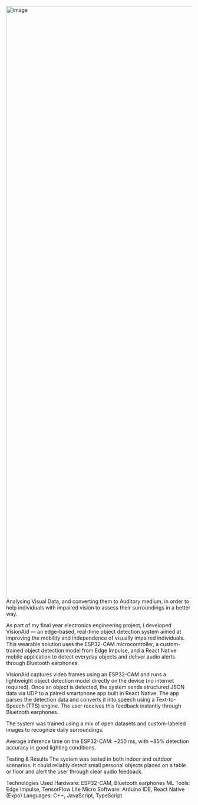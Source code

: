 <img width="720" height="1604" alt="image" src="https://github.com/user-attachments/assets/cf269315-4eb6-4368-b144-34bfb2d2067b" />
Analysing Visual Data, and converting them to Auditory medium, in order to help individuals with impaired vision to assess their surroundings in a better way.

As part of my final year electronics engineering project, I developed VisionAid — an edge-based, real-time object detection system aimed at improving the mobility and independence of visually impaired individuals. This wearable solution uses the ESP32-CAM microcontroller, a custom-trained object detection model from Edge Impulse, and a React Native mobile application to detect everyday objects and deliver audio alerts through Bluetooth earphones.

VisionAid captures video frames using an ESP32-CAM and runs a lightweight object detection model directly on the device (no internet required). Once an object is detected, the system sends structured JSON data via UDP to a paired smartphone app built in React Native. The app parses the detection data and converts it into speech using a Text-to-Speech (TTS) engine. The user receives this feedback instantly through Bluetooth earphones.

The system was trained using a mix of open datasets and custom-labeled images to recognize daily surroundings.

Average inference time on the ESP32-CAM: ~250 ms, with ~85% detection accuracy in good lighting conditions.

Testing & Results
The system was tested in both indoor and outdoor scenarios. It could reliably detect small personal objects placed on a table or floor and alert the user through clear audio feedback. 

Technologies Used
Hardware: ESP32-CAM, Bluetooth earphones
ML Tools: Edge Impulse, TensorFlow Lite Micro
Software: Arduino IDE, React Native (Expo)
Languages: C++, JavaScript, TypeScript
